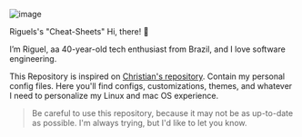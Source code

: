 ![image](https://github.com/riguelbf/dotfiles/assets/7014252/28ca9651-a6f6-4ac6-846a-41de94e178ce)


Riguels's "Cheat-Sheets"
Hi, there! 👋

I’m Riguel, aa 40-year-old tech enthusiast from Brazil, and I love software engineering.

This Repository is inspired on [Christian's repository](https://github.com/ChristianLempa/dotfiles). Contain my personal config files. Here you'll find configs, customizations, themes, and whatever I need to personalize my Linux and mac OS experience.
> Be careful to use this repository, because it may not be as up-to-date as possible. I'm always trying, but I'd like to let you know. 
